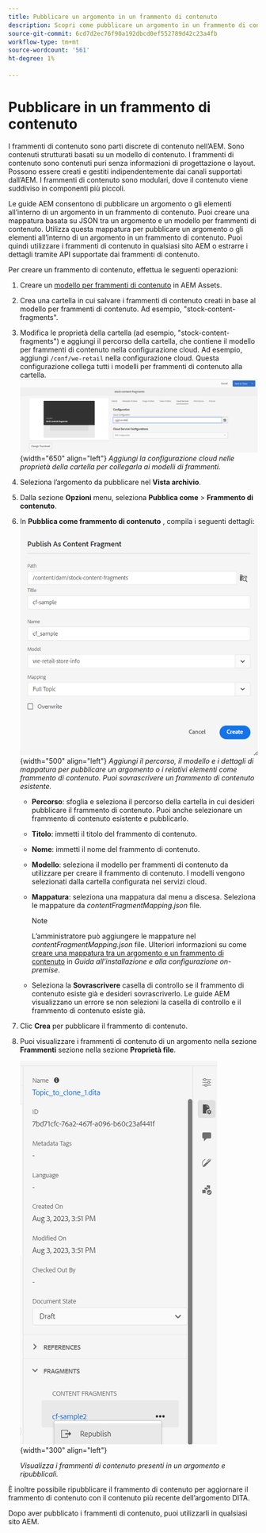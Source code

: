 ```yaml
---
title: Pubblicare un argomento in un frammento di contenuto
description: Scopri come pubblicare un argomento in un frammento di contenuto.
source-git-commit: 6cd7d2ec76f90a192dbcd0ef552789d42c23a4fb
workflow-type: tm+mt
source-wordcount: '561'
ht-degree: 1%

---
```



# Pubblicare in un frammento di contenuto

I frammenti di contenuto sono parti discrete di contenuto nell’AEM. Sono contenuti strutturati basati su un modello di contenuto. I frammenti di contenuto sono contenuti puri senza informazioni di progettazione o layout. Possono essere creati e gestiti indipendentemente dai canali supportati dall’AEM. I frammenti di contenuto sono modulari, dove il contenuto viene suddiviso in componenti più piccoli.

Le guide AEM consentono di pubblicare un argomento o gli elementi all’interno di un argomento in un frammento di contenuto. Puoi creare una mappatura basata su JSON tra un argomento e un modello per frammenti di contenuto. Utilizza questa mappatura per pubblicare un argomento o gli elementi all’interno di un argomento in un frammento di contenuto. Puoi quindi utilizzare i frammenti di contenuto in qualsiasi sito AEM o estrarre i dettagli tramite API supportate dai frammenti di contenuto.


Per creare un frammento di contenuto, effettua le seguenti operazioni:

1. Creare un [modello per frammenti di contenuto](https://experienceleague.adobe.com/docs/experience-manager-65/assets/content-fragments/content-fragments-models.html?lang=it) in AEM Assets.
1. Crea una cartella in cui salvare i frammenti di contenuto creati in base al modello per frammenti di contenuto. Ad esempio, &quot;stock-content-fragments&quot;.
1. Modifica le proprietà della cartella (ad esempio, &quot;stock-content-fragments&quot;) e aggiungi il percorso della cartella, che contiene il modello per frammenti di contenuto nella configurazione cloud.
Ad esempio, aggiungi `/conf/we-retail` nella configurazione cloud. Questa configurazione collega tutti i modelli per frammenti di contenuto alla cartella.\
   ![aggiungi dettagli di configurazione cloud nelle proprietà della cartella](images/fragment-folder-cloud-configuration.png){width="650" align="left"}
   *Aggiungi la configurazione cloud nelle proprietà della cartella per collegarla ai modelli di frammenti.*
1. Seleziona l’argomento da pubblicare nel **Vista archivio**.
1. Dalla sezione **Opzioni** menu, seleziona **Pubblica come** > **Frammento di contenuto**.
1. In **Pubblica come frammento di contenuto** , compila i seguenti dettagli:
   ![Aggiungi il modello di frammento e i dettagli della mappatura nella finestra di dialogo Pubblica come frammento di contenuto](images/content-fragment-publish.png){width="500" align="left"}
   *Aggiungi il percorso, il modello e i dettagli di mappatura per pubblicare un argomento o i relativi elementi come frammento di contenuto. Puoi sovrascrivere un frammento di contenuto esistente.*

   * **Percorso**: sfoglia e seleziona il percorso della cartella in cui desideri pubblicare il frammento di contenuto. Puoi anche selezionare un frammento di contenuto esistente e pubblicarlo.
   * **Titolo**: immetti il titolo del frammento di contenuto.
   * **Nome**: immetti il nome del frammento di contenuto.
   * **Modello**: seleziona il modello per frammenti di contenuto da utilizzare per creare il frammento di contenuto. I modelli vengono selezionati dalla cartella configurata nei servizi cloud.
   * **Mappatura**: seleziona una mappatura dal menu a discesa. Seleziona le mappature da *contentFragmentMapping.json* file.

     >[!NOTE]
     >
     >L’amministratore può aggiungere le mappature nel *contentFragmentMapping.json* file.  Ulteriori informazioni su come [creare una mappatura tra un argomento e un frammento di contenuto](../install-guide/conf-content-fragment-mapping.md) in *Guida all’installazione e alla configurazione on-premise*.


   * Seleziona la **Sovrascrivere** casella di controllo se il frammento di contenuto esiste già e desideri sovrascriverlo. Le guide AEM visualizzano un errore se non selezioni la casella di controllo e il frammento di contenuto esiste già.
1. Clic **Crea** per pubblicare il frammento di contenuto.
1. Puoi visualizzare i frammenti di contenuto di un argomento nella sezione **Frammenti** sezione nella sezione **Proprietà file**.

   ![Visualizzare i frammenti di contenuto per un argomento](images/topic-content-fragments.png){width="300" align="left"}

   *Visualizza i frammenti di contenuto presenti in un argomento e ripubblicali.*

È inoltre possibile ripubblicare il frammento di contenuto per aggiornare il frammento di contenuto con il contenuto più recente dell’argomento DITA.



Dopo aver pubblicato i frammenti di contenuto, puoi utilizzarli in qualsiasi sito AEM.

